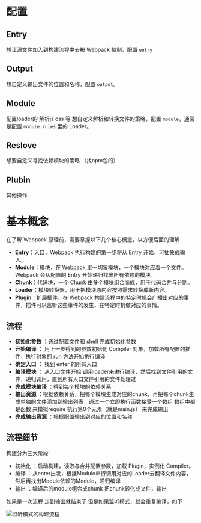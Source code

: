 # 配置
## Entry
想让源文件加入到构建流程中去被 Webpack 控制，配置 `entry`

## Output
想自定义输出文件的位置和名称，配置 `output`。

## Module
配置loader的 解析js css 等
想自定义解析和转换文件的策略，配置 `module`，通常是配置 `module.rules` 里的 Loader。

## Reslove
想要自定义寻找依赖模块的策略 （找npm包的）

## Plubin 
其他操作

# 基本概念

在了解 Webpack 原理前，需要掌握以下几个核心概念，以方便后面的理解：

-   **Entry**：入口，Webpack 执行构建的第一步将从 Entry 开始，可抽象成输入。
-   **Module**：模块，在 Webpack 里一切皆模块，一个模块对应着一个文件。Webpack 会从配置的 Entry 开始递归找出所有依赖的模块。
-   **Chunk**：代码块，一个 Chunk 由多个模块组合而成，用于代码合并与分割。
-   **Loader**：模块转换器，用于把模块原内容按照需求转换成新内容。
-   **Plugin**：扩展插件，在 Webpack 构建流程中的特定时机会广播出对应的事件，插件可以监听这些事件的发生，在特定时机做对应的事情。

## 流程
- **初始化参数** ：通过配置文件和 shell 完成初始化参数
- **开始编译** ： 用上一步得到的参数初始化 Compiler 对象，加载所有配置的插件，执行对象的 run 方法开始执行编译
- **确定入口** ： 找到 enter 的所有入口
- **编译模块** ： 从入口文件开始 调用loader来进行编译，然后找到文件引用的文件，递归调用，直到所有入口文件引用的文件处理过
- **完成模块编译** ：得到每个模块的依赖关系
- **输出资源** ：根据依赖关系，把每个模块生成对应的chunk，再把每个chunk生成单独的文件添加到输出列表，通过一个立即执行函数接受一个数组 数组中都是函数 来模拟require 执行第0个元素（就是main.js） 来完成输出
- **完成输出资源** ：根据配置输出到对应的位置和名称

## 流程细节
构建分为三大阶段
- 初始化 ：启动构建，读取与合并配置参数，加载 Plugin，实例化 Compiler。
- 编译 ：从enter出发，根据Module串行调用对应的Loader去翻译文件内容，然后再找出Module依赖的Module，递归编译
- 输出 ：编译后的module组合成chunk 把chunk转化成文件，输出

如果是一次流程 走到输出就结束了 但是如果监听模式，就会重复编译，如下

![监听模式的构建流程](https://pub-a953275fa2c34c18b80fc1f84e3ea746.r2.dev/xiaowo/2023/08/7bc6f5dc69faad9efa9a7d4a73401989.png)
<!-- ![监听模式的构建流程.png](https://p3-juejin.byteimg.com/tos-cn-i-k3u1fbpfcp/4a64b3ed9e4d41c3b3e87409dc344c5d~tplv-k3u1fbpfcp-watermark.image?) -->


